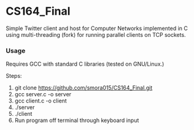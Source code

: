 # CS164_Final
Simple Twitter client and host for Computer Networks implemented in C using multi-threading (fork) for running parallel clients on TCP sockets.


### Usage

Requires GCC with standard C libraries (tested on GNU/Linux.)

Steps:
1. git clone https://github.com/smora015/CS164_Final.git
2. gcc server.c -o server
3. gcc client.c -o client
4. ./server
5. ./client
6. Run program off terminal through keyboard input
